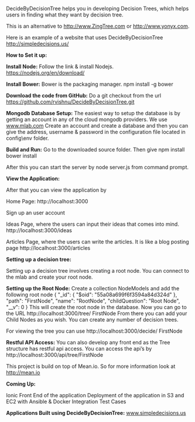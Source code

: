 DecideByDecisionTree helps you in developing Decision Trees, which helps users in finding what they want by decision tree.

This is an alternative to http://www.ZingTree.com or http://www.yonyx.com.

Here is an example of a website that uses DecideByDecisionTree
http://simpledecisions.us/

**How to Set it up:**

**Install Node:** 
Follow the link & install Nodejs.
https://nodejs.org/en/download/

**Install Bower:**
Bower is the packaging manager.
npm install -g bower

**Download the code from GitHub:**
Do a git checkout from the url 
https://github.com/rvishnu/DecideByDecisionTree.git

**Mongodb Database Setup:**
The easiest way to setup the database is by getting an account in any of the cloud mongodb providers. We use www.mlab.com
Create an account and create a database and then you can give the address, username & password in the configuration file  located in config\env folder.

**Build and Run:**
Go to the downloaded source folder.
Then give
npm install
bower install

After this you can start the server by node server.js from command prompt.

**View the Application:**

After that you can view the application by 

Home Page: http://localhost:3000

Sign up an user account

Ideas Page, where the users can input their ideas that comes into mind. http://localhost:3000/ideas

Articles Page, where the users can write the articles. It is like a blog posting page http://localhost:3000/articles

**Setting up a decision tree:**

Setting up a decision tree involves creating a root node. You can connect to the mlab and create your root node.

**Setting up the Root Node:**
Create a collection NodeModels and add the following root node
{    "_id": {        "$oid": "55a08a699f6f3594a84d324d"
    },
    "path": "FirstNode",
    "name": "RootNode",
    "childQuestion": "Root Node",
    "__v": 0
}
This will create the root node in the database.
Now you can go to the URL
http://localhost:3000/tree/ FirstNode
From there you can add your Child Nodes as you wish. You can create any number of decision trees.

For viewing the tree you can use
http://localhost:3000/decide/ FirstNode

**Restful API Access:**
You can also develop any front end as the Tree structure has restful api access. You can access the api’s by
http://localhost:3000/api/tree/FirstNode

This project is build on top of Mean.io. So for more information look at http://mean.io

**Coming Up:**

Ionic Front End of the application
Deployment of the application in S3 and EC2 with Ansible & Docker
Integration Test Cases

**Applications Built using DecideByDecisionTree:**
www.simpledecisions.us

